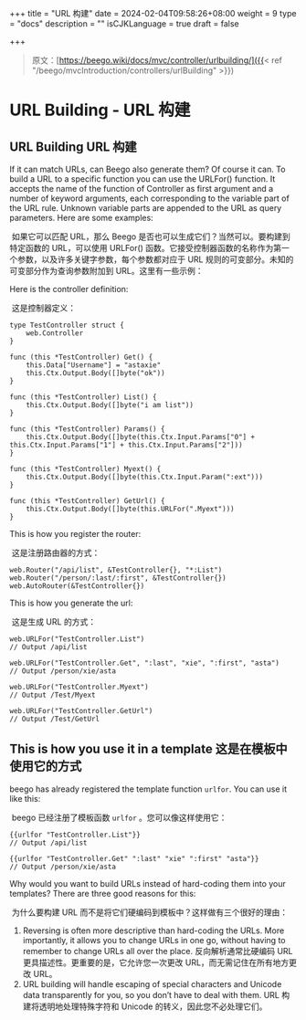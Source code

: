 +++
title = "URL 构建"
date = 2024-02-04T09:58:26+08:00
weight = 9
type = "docs"
description = ""
isCJKLanguage = true
draft = false

+++

> 原文：[https://beego.wiki/docs/mvc/controller/urlbuilding/]({{< ref "/beego/mvcIntroduction/controllers/urlBuilding" >}})

# URL Building - URL 构建



## URL Building URL 构建

If it can match URLs, can Beego also generate them? Of course it can. To build a URL to a specific function you can use the URLFor() function. It accepts the name of the function of Controller as first argument and a number of keyword arguments, each corresponding to the variable part of the URL rule. Unknown variable parts are appended to the URL as query parameters. Here are some examples:

​	如果它可以匹配 URL，那么 Beego 是否也可以生成它们？当然可以。要构建到特定函数的 URL，可以使用 URLFor() 函数。它接受控制器函数的名称作为第一个参数，以及许多关键字参数，每个参数都对应于 URL 规则的可变部分。未知的可变部分作为查询参数附加到 URL。这里有一些示例：

Here is the controller definition:

​	这是控制器定义：

```
type TestController struct {
	web.Controller
}

func (this *TestController) Get() {
	this.Data["Username"] = "astaxie"
	this.Ctx.Output.Body([]byte("ok"))
}

func (this *TestController) List() {
	this.Ctx.Output.Body([]byte("i am list"))
}

func (this *TestController) Params() {
	this.Ctx.Output.Body([]byte(this.Ctx.Input.Params["0"] + this.Ctx.Input.Params["1"] + this.Ctx.Input.Params["2"]))
}

func (this *TestController) Myext() {
	this.Ctx.Output.Body([]byte(this.Ctx.Input.Param(":ext")))
}

func (this *TestController) GetUrl() {
	this.Ctx.Output.Body([]byte(this.URLFor(".Myext")))
}
```

This is how you register the router:

​	这是注册路由器的方式：

```
web.Router("/api/list", &TestController{}, "*:List")
web.Router("/person/:last/:first", &TestController{})
web.AutoRouter(&TestController{})
```

This is how you generate the url:

​	这是生成 URL 的方式：

```
web.URLFor("TestController.List")
// Output /api/list

web.URLFor("TestController.Get", ":last", "xie", ":first", "asta")
// Output /person/xie/asta

web.URLFor("TestController.Myext")
// Output /Test/Myext

web.URLFor("TestController.GetUrl")
// Output /Test/GetUrl
```

## This is how you use it in a template 这是在模板中使用它的方式

beego has already registered the template function `urlfor`. You can use it like this:

​	beego 已经注册了模板函数 `urlfor` 。您可以像这样使用它：

```
{{urlfor "TestController.List"}}
// Output /api/list

{{urlfor "TestController.Get" ":last" "xie" ":first" "asta"}}
// Output /person/xie/asta
```

Why would you want to build URLs instead of hard-coding them into your templates? There are three good reasons for this:

​	为什么要构建 URL 而不是将它们硬编码到模板中？这样做有三个很好的理由：

1. Reversing is often more descriptive than hard-coding the URLs. More importantly, it allows you to change URLs in one go, without having to remember to change URLs all over the place.
   反向解析通常比硬编码 URL 更具描述性。更重要的是，它允许您一次更改 URL，而无需记住在所有地方更改 URL。
2. URL building will handle escaping of special characters and Unicode data transparently for you, so you don’t have to deal with them.
   URL 构建将透明地处理特殊字符和 Unicode 的转义，因此您不必处理它们。
